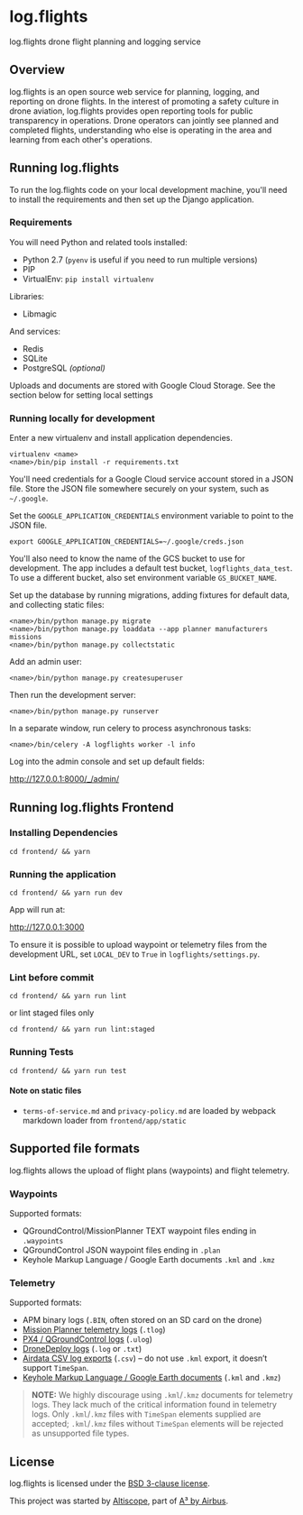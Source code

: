 # log.flights

log.flights drone flight planning and logging service

## Overview

log.flights is an open source web service for planning, logging, and reporting on
drone flights. In the interest of promoting a safety culture in drone aviation,
log.flights provides open reporting tools for public transparency in operations.
Drone operators can jointly see planned and completed flights, understanding who
else is operating in the area and learning from each other's operations.

## Running log.flights

To run the log.flights code on your local development machine,
you'll need to install the requirements and then set up the Django application.

### Requirements

You will need Python and related tools installed:
* Python 2.7 (`pyenv` is useful if you need to run multiple versions)
* PIP
* VirtualEnv: `pip install virtualenv`

Libraries:
* Libmagic

And services:
* Redis
* SQLite
* PostgreSQL _(optional)_

Uploads and documents are stored with Google Cloud Storage.
See the section below for setting local settings

### Running locally for development

Enter a new virtualenv and install application dependencies.

```
virtualenv <name>
<name>/bin/pip install -r requirements.txt
```

You'll need credentials for a Google Cloud service account stored in a JSON file.
Store the JSON file somewhere securely on your system, such as `~/.google`.

Set the `GOOGLE_APPLICATION_CREDENTIALS` environment variable to point to
the JSON file.

```
export GOOGLE_APPLICATION_CREDENTIALS=~/.google/creds.json
```

You'll also need to know the name of the GCS bucket to use for development.
The app includes a default test bucket, `logflights_data_test`.
To use a different bucket, also set environment variable `GS_BUCKET_NAME`.

Set up the database by running migrations, adding fixtures for default data, and collecting static files:

```
<name>/bin/python manage.py migrate
<name>/bin/python manage.py loaddata --app planner manufacturers missions
<name>/bin/python manage.py collectstatic
```

Add an admin user:

```
<name>/bin/python manage.py createsuperuser
```

Then run the development server:

```
<name>/bin/python manage.py runserver
```

In a separate window, run celery to process asynchronous tasks:

```
<name>/bin/celery -A logflights worker -l info
```

Log into the admin console and set up default fields:

http://127.0.0.1:8000/_/admin/

## Running log.flights Frontend

### Installing Dependencies
```
cd frontend/ && yarn
```

### Running the application
```
cd frontend/ && yarn run dev
```

App will run at:

http://127.0.0.1:3000

To ensure it is possible to upload waypoint or telemetry files from the development URL, set `LOCAL_DEV` to `True` in `logflights/settings.py`.


### Lint before commit
```
cd frontend/ && yarn run lint
```

or lint staged files only
```
cd frontend/ && yarn run lint:staged
```

### Running Tests

```
cd frontend/ && yarn run test
```

#### Note on static files
- `terms-of-service.md` and `privacy-policy.md` are loaded by webpack markdown loader from `frontend/app/static`

## Supported file formats

log.flights allows the upload of flight plans (waypoints) and flight telemetry.

### Waypoints

Supported formats:
* QGroundControl/MissionPlanner TEXT waypoint files ending in `.waypoints`
* QGroundControl JSON waypoint files ending in `.plan`
* Keyhole Markup Language / Google Earth documents `.kml` and `.kmz`

### Telemetry

Supported formats:
* APM binary logs (`.BIN`, often stored on an SD card on the drone)
* [Mission Planner telemetry logs](http://ardupilot.org/copter/docs/common-mission-planner-telemetry-logs.html) (`.tlog`)
* [PX4 / QGroundControl logs](https://dev.px4.io/en/log/ulog_file_format.html) (`.ulog`)
* [DroneDeploy logs](https://support.dronedeploy.com/docs/gathering-flight-logs) (`.log` or `.txt`)
* [Airdata CSV log exports](https://twitter.com/AirdataUAV/status/655497788050903040) (`.csv`) – do not use `.kml` export, it doesn’t support `TimeSpan`.
* [Keyhole Markup Language / Google Earth documents](https://developers.google.com/kml/documentation/) (`.kml` and `.kmz`)

> **NOTE:**  We highly discourage using `.kml`/`.kmz` documents for telemetry logs. They lack much of the critical information found in telemetry logs. Only `.kml`/`.kmz` files with `TimeSpan` elements supplied are accepted; `.kml`/`.kmz` files without `TimeSpan` elements will be rejected as unsupported file types.


## License

log.flights is licensed under the [BSD 3-clause license](./LICENSE).

This project was started by [Altiscope](http://altiscope.io), part of [A³ by Airbus](https://airbus-sv.com).
